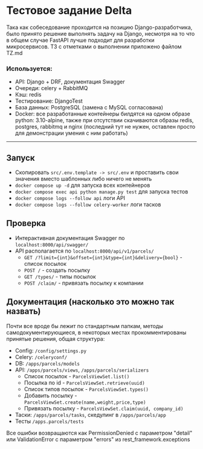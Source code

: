 # Тестовое задание Delta

Така как собеседование проходится на позицию Django-разработчика, было принято
решение выполнять задачу на Django, несмотря на то что в общем случае FastAPI
лучше подходит для разработки микросервисов. ТЗ с отметками о выполнении
приложено файлом TZ.md

### Используется:

- API: Django + DRF, документация Swagger
- Очереди: celery + RabbitMQ
- Кэш: redis
- Тестирование: DjangoTest
- База данных: PostgreSQL (замена с MySQL согласована)
- Docker: все разработанные контейнеры билдятся на одном образе python:
  3.10-alpine, также при отсутствии скачиваются образы redis, postgres,
  rabbitmq и nginx (последний тут не нужен, оставлен просто для демонстрации
  умения с ним работать)

---

## Запуск

- Скопировать `src/.env.template -> src/.env` и проставить свои значения вместо
  шаблонных либо ничего не менять
- `docker compose up -d` для запуска всех контейнеров
- `docker compose exec api python manage.py test` для запуска тестов
- `docker compose logs --follow api` логи API
- `docker compose logs --follow celery-worker` логи тасков

## Проверка

- Интерактивная документация Swagger по `localhost:8000/api/swagger/`
- API располагается по `localhost:8000/api/v1/parcels/`
    - `GET /?limit={int}&offset={int}&type={int}&delivery={bool}` - список
      посылок
    - `POST /` - создать посылку
    - `GET /types/` - типы посылок
    - `POST /claim/` - привязать посылку к компании

## Документация (насколько это можно так назвать)

Почти все вроде бы лежит по стандартным папкам, методы самодокументирующиеся, в
некоторых местах прокомментированы принятые решения, общая структура:

- Config: `/config/settings.py`
- Celery: `/celeryconf/`
- DB: `/apps/parcels/models`
- API: `/apps/parcels/views`, `/apps/parcels/serializers`
    - Список посылок - `ParcelsViewSet.list()`
    - Посылка по id - `ParcelsViewSet.retrieve(uuid)`
    - Список типов посылок - `ParcelsViewSet.types()`
    - Добавить посылку - `ParcelsViewSet.create(name,weight,price,type)`
    - Привязать посылку - `ParcelsViewSet.claim(uuid, company_id)`
- Таски: `/apps/parcels/tasks`, скедулинг в `/apps/parcels/app`
- Тесты `/apps.parcels/tests`

Все ошибки возвращаются как PermissionDenied с параметром "detail"
или ValidationError с параметром "errors" из rest_framework.exceptions